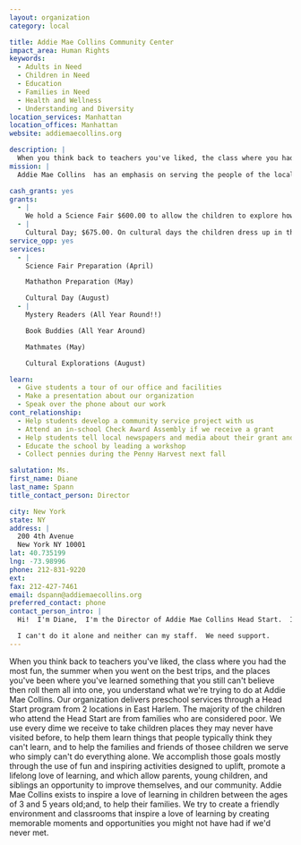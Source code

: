 ```yaml
---
layout: organization
category: local

title: Addie Mae Collins Community Center
impact_area: Human Rights
keywords: 
  - Adults in Need
  - Children in Need
  - Education
  - Families in Need
  - Health and Wellness
  - Understanding and Diversity
location_services: Manhattan
location_offices: Manhattan
website: addiemaecollins.org

description: |
  When you think back to teachers you've liked, the class where you had the most fun, the summer when you went on the best trips, and the places you've been where you've learned something that you still can't believe then roll them all into one, you understand what we're trying to do at Addie Mae Collins.  Our organization delivers preschool services through a Head Start program from 2 locations in East Harlem.  The majority of the children who attend the Head Start are from families who are considered poor.  We use every dime we receive to take children places they may never have visited before, to help them learn things that people typically think they can't learn, and to help the families and friends of thosee children we serve who simply can't do everything alone.  We accomplish those goals mostly through the use of fun and inspiring activities designed to uplift, promote a lifelong love of learning, and which allow parents, young children, and siblings an opportunity to improve themselves, and our community.  Addie Mae Collins exists to inspire a love of learning in children between the ages of 3 and 5 years old;and, to help their families.  We try to create a friendly environment and classrooms that inspire a love of learning by creating memorable moments and opportunities you might not have had if we'd never met.
mission: |
  Addie Mae Collins  has an emphasis on serving the people of the local community by providing instruction and assistance designed to improve their health, welfare, and educational status.

cash_grants: yes
grants: 
  - |
    We hold a Science Fair $600.00 to allow the children to explore how things work in a fun and imaginative way.  The children will take what they've learned and share it with event visitors can see how we use science everyday.  The funds will be used to order materials to build science displays, to buy awards and prizes for every child who participates and visits the events.  We also use the donations to purchase refreshments for the events.
  - |
    Cultural Day; $675.00. On cultural days the children dress up in the fashions of the cultures we're exploring, we eat those foods typically found in that culture and play the games the children of that culture play.  We get totally immersed and invite our families and our community to join in the fun. Children, parents, brothers, sisters, aunts, uncles, and cousins will be invited to help our children explore a culture they know nothing about or think they know about in a totally awesome way. Stop by and see us dress the part, listen to the music, learn the traditional dances, play traditional games, learn about the climate, the money, the food and every other little thing our children may find interesting.  Funds will be used to purchase materials (culturally reflective clothes, music, food, etc.) for the cultural immersion of each of our centers (sites at 101st Street, 127th and the site at 129th Street).
service_opp: yes
services: 
  - |
    Science Fair Preparation (April)

    Mathathon Preparation (May)

    Cultural Day (August)
  - |
    Mystery Readers (All Year Round!!)

    Book Buddies (All Year Around)

    Mathmates (May)

    Cultural Explorations (August)

learn: 
  - Give students a tour of our office and facilities
  - Make a presentation about our organization
  - Speak over the phone about our work
cont_relationship: 
  - Help students develop a community service project with us
  - Attend an in-school Check Award Assembly if we receive a grant
  - Help students tell local newspapers and media about their grant and/or project with us
  - Educate the school by leading a workshop
  - Collect pennies during the Penny Harvest next fall

salutation: Ms.
first_name: Diane
last_name: Spann
title_contact_person: Director

city: New York
state: NY
address: |
  200 4th Avenue  
  New York NY 10001
lat: 40.735199
lng: -73.98996
phone: 212-831-9220
ext: 
fax: 212-427-7461
email: dspann@addiemaecollins.org
preferred_contact: phone
contact_person_intro: |
  Hi!  I'm Diane,  I'm the Director of Addie Mae Collins Head Start.  I work with preschoolers because I still remember my first classroom and my first teacher.  I remember having fun, laughing and acting crazy with my friends at preschool.  I began working with Head Start children and their families because I believed I could help create experiences that would help them grow up enjoying school, to help them learn to love learning and, to encourage children to see every day as an opportunity to know something they didn't know the day before.  If someone could make school fun and learning interesting for you wouldn't you want them to work at your school, to work in your class?  We try to have loads of fun every day and laugh a lot because it keeps the children happy and interested in what comes next.  We need your donations and would appreciate any amount because it can all help us make magic for our preschoolers-You Have The Power!!!!

  I can't do it alone and neither can my staff.  We need support.
---
```

When you think back to teachers you've liked, the class where you had the most fun, the summer when you went on the best trips, and the places you've been where you've learned something that you still can't believe then roll them all into one, you understand what we're trying to do at Addie Mae Collins.  Our organization delivers preschool services through a Head Start program from 2 locations in East Harlem.  The majority of the children who attend the Head Start are from families who are considered poor.  We use every dime we receive to take children places they may never have visited before, to help them learn things that people typically think they can't learn, and to help the families and friends of thosee children we serve who simply can't do everything alone.  We accomplish those goals mostly through the use of fun and inspiring activities designed to uplift, promote a lifelong love of learning, and which allow parents, young children, and siblings an opportunity to improve themselves, and our community.  Addie Mae Collins exists to inspire a love of learning in children between the ages of 3 and 5 years old;and, to help their families.  We try to create a friendly environment and classrooms that inspire a love of learning by creating memorable moments and opportunities you might not have had if we'd never met.